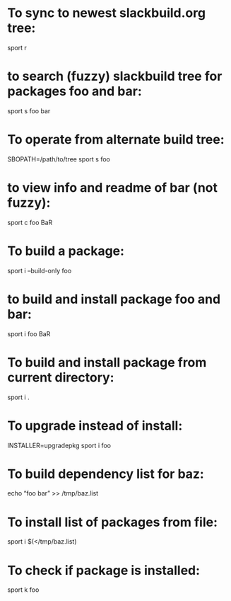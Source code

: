 To sync to newest slackbuild.org tree:
======================================

sport r

to search (fuzzy) slackbuild tree for packages foo and bar:
===========================================================

sport s foo bar

To operate from alternate build tree:
=====================================

SBOPATH=/path/to/tree sport s foo

to view info and readme of bar (not fuzzy):
===========================================

sport c foo BaR

To build a package:
===================

sport i –build-only foo

to build and install package foo and bar:
=========================================

sport i foo BaR

To build and install package from current directory:
====================================================

sport i .

To upgrade instead of install:
==============================

INSTALLER=upgradepkg sport i foo

To build dependency list for baz:
=================================

echo “foo bar” &gt;&gt; /tmp/baz.list

To install list of packages from file:
======================================

sport i $(&lt;/tmp/baz.list)

To check if package is installed:
=================================

sport k foo
